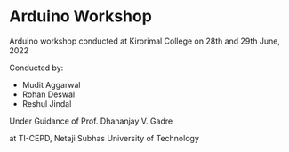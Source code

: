 # Arduino Workshop
Arduino workshop conducted at Kirorimal College on 28th and 29th June, 2022 

Conducted by:
  - Mudit Aggarwal
  - Rohan Deswal
  - Reshul Jindal

Under Guidance of Prof. Dhananjay V. Gadre

at TI-CEPD, Netaji Subhas University of Technology
